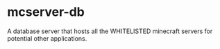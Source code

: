 # mcserver-db
A database server that hosts all the WHITELISTED minecraft servers for potential other applications. 
